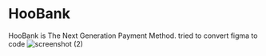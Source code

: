 # HooBank
 HooBank is  The Next Generation  Payment Method. tried to convert figma to code 
![screenshot (2)](https://github.com/mdAliMaaz/HooBank/assets/130007307/14e7ad7b-70ef-4d73-b624-87c2d88f1427)

